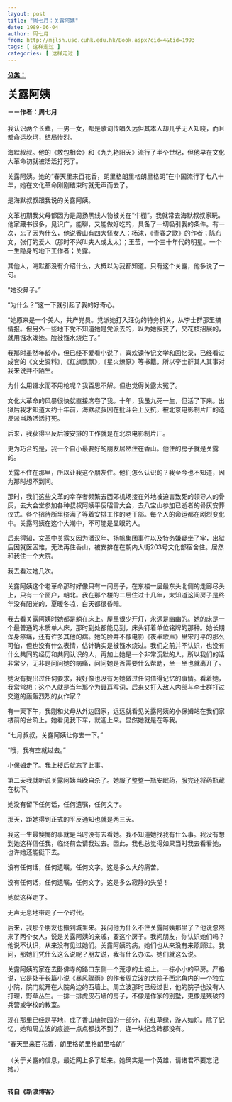 ```yaml
---
layout: post
title: "周七月：关露阿姨"
date: 1989-06-04
author: 周七月
from: http://mjlsh.usc.cuhk.edu.hk/Book.aspx?cid=4&tid=1993
tags: [ 这样走过 ]
categories: [ 这样走过 ]
---
```


<div style="margin: 15px 10px 10px 0px;">
 <div>
  <span id="ctl00_ContentPlaceHolder1_chapter1_SubjectLabel" style="font-weight:bold;text-decoration:underline;">
   分类：
  </span>
 </div>
 <p>
  <strong>
   <font size="5">
    关露阿姨
   </font>
  </strong>
 </p>
 <p>
  <strong>
   －－作者：周七月
   <br/>
  </strong>
  <br/>
  我认识两个长辈，一男一女，都是歌词传唱久远但其本人却几乎无人知晓，而且都命运坎坷，结局惨烈。
 </p>
 <p>
  海默叔叔。他的《敖包相会》和《九九艳阳天》流行了半个世纪，但他早在文化大革命初就被活活打死了。
 </p>
 <p>
  关露阿姨。她的“春天里来百花香，朗里格朗里格朗里格朗”在中国流行了七八十年，她在文化革命刚刚结束时就无声而去了。
 </p>
 <p>
  是海默叔叔跟我说的关露阿姨。
 </p>
 <p>
  文革初期我父母都因为是周扬黑线人物被关在“牛棚”。我就常去海默叔叔家玩。他家藏书很多，见识广，能聊，又能做好吃的，具备了一切吸引我的条件。有一次，忘了因为什么，他说香山有四大怪女人：杨沫，《青春之歌》的作者；陈布文，张仃的爱人（那时不兴叫夫人或太太）；王莹，一个三十年代的明星。一个一生隐身的地下工作者；关露。
 </p>
 <p>
  其他人，海默都没有介绍什么，大概以为我都知道。只有这个关露，他多说了一句。
 </p>
 <p>
  “她没鼻子。”
 </p>
 <p>
  “为什么？”这一下就引起了我的好奇心。
 </p>
 <p>
  “她原来是一个美人，共产党员。党派她打入汪伪的特务机关，从李士群那里搞情报。但另外一些地下党不知道她是党派去的，以为她叛变了，又花枝招展的，就用镪水泼她。脸被镪水烧烂了。”
 </p>
 <p>
  我那时虽然年龄小，但已经不爱看小说了，喜欢读传记文学和回忆录，已经看过成套的《文史资料》，《红旗飘飘》，《星火燎原》等书籍。所以李士群其人其事对我来说并不陌生。
 </p>
 <p>
  为什么用镪水而不用枪呢？我百思不解。但也觉得关露太冤了。
 </p>
 <p>
  文化大革命的风暴很快就直接席卷了我。十年，我虽九死一生，但活了下来。出狱后我才知道大约十年前，海默叔叔因在批斗会上反抗，被北京电影制片厂的造反派当场活活打死。
 </p>
 <p>
  后来，我获得平反后被安排的工作就是在北京电影制片厂。
 </p>
 <p>
  更为巧合的是，我一个自小最要好的朋友居然住在香山。他住的房子就是关露的。
 </p>
 <p>
  关露不住在那里，所以让我这个朋友住。他们怎么认识的？我至今也不知道，因为那时想不到问。
 </p>
 <p>
  那时，我们这些文革的幸存者频繁去西郊机场接在外地被迫害致死的领导人的骨灰，去大会堂参加各种叔叔阿姨平反昭雪大会，去八宝山参加已逝者的骨灰安葬仪式。各个招待所里挤满了等着安排工作的老干部。每个人的命运都在剧烈变化中。关露阿姨在这个大潮中，不可能是显眼的人。
 </p>
 <p>
  后来得知，文革中关露又因为潘汉年、扬帆集团事件以及特务嫌疑坐了牢，出狱后因就医困难，无法再住香山，被安排在在朝内大街203号文化部宿舍住。居然和我住一个大院。
 </p>
 <p>
  我去看过她几次。
 </p>
 <p>
  关露阿姨这个老革命那时好像只有一间房子，在东楼一层最东头北侧的走廊尽头上，只有一个窗户，朝北。我在那个楼的二层住过十几年，太知道这间房子是终年没有阳光的，夏暖冬凉，白天都很昏暗。
 </p>
 <p>
  我去看关露阿姨时她都是躺在床上。屋里很少开灯，永远是幽幽的。她的床是一个最普通的木质单人床，那时到处都能见到，床头钉着单位铭牌的那种。她长期浑身疼痛，还有许多其他的病。她的脸并不像电影《夜半歌声》里宋丹平的那么可怕，但也没有什么表情，估计确实是被镪水烧过。我们之前并不认识，也没有什么共同的经历和共同认识的人，再加上她是一个非常沉默的人，所以我们的话非常少，无非是问问她的病痛，问问她是否需要什么帮助，坐一坐也就离开了。
 </p>
 <p>
  她没有提出过任何要求，我好像也没有为她做过任何值得记忆的事情。看着她，我常常想：这个人就是当年那个为聂耳写词，后来又打入敌人内部与李士群打过交道的轰轰烈烈的女作家？
 </p>
 <p>
  有一天下午，我刚和父母从外边回家，远远就看见关露阿姨的小保姆站在我们家楼前的台阶上。她看见我下车，就迎上来。显然她就是在等我。
 </p>
 <p>
  “七月叔叔，关露阿姨让你去一下。”
 </p>
 <p>
  “哦，我有空就过去。”
 </p>
 <p>
  小保姆走了。我上楼后就忘了此事。
 </p>
 <p>
  第二天我就听说关露阿姨当晚自杀了。她服了整整一瓶安眠药，服完还将药瓶藏在枕下。
 </p>
 <p>
  她没有留下任何话，任何遗嘱，任何文字。
 </p>
 <p>
  那天，距她得到正式的平反通知也就是两三天。
 </p>
 <p>
  我这一生最懊悔的事就是当时没有去看她。我不知道她找我有什么事。我没有想到她这样信任我，临终前会请我过去。因此，我也总觉得如果当时我去看看她，也许她还能挺下去。
 </p>
 <p>
  没有任何话，任何遗嘱，任何文字。这是多么大的痛苦。
 </p>
 <p>
  没有任何话，任何遗嘱，任何文字。这是多么寂静的失望！
 </p>
 <p>
  她就这样走了。
 </p>
 <p>
  无声无息地带走了一个时代。
 </p>
 <p>
  后来，我那个朋友也搬到城里来。我问他为什么不住关露阿姨那里了？他说忽然来了两个女人，说是关露阿姨的亲戚，要这个房子。我问朋友，你认识她们吗？他说不认识，从来没有见过她们。关露阿姨的病，她们也从来没有来照顾过。我问，那她们凭什么这么说呢？朋友说，我有什么办法。她们就这么说。
 </p>
 <p>
  关露阿姨的家在去卧佛寺的路口东侧一个荒凉的土坡上。一栋小小的平房。严格说，它是处于长篇小说《暴风骤雨》的作者周立波的大院子西北角内的一个独立小院，院门就开在大院角边的西墙上。周立波那时已经过世，他的院子也没有人打理，野草丛生。一排一排虎皮石墙的房子，不像是作家的别墅，更像是残破的兵营或学校的教室。
 </p>
 <p>
  现在那里已经是平地，成了香山植物园的一部分，花红草绿，游人如炽。除了记忆，她和周立波的痕迹一点点都找不到了，连一块纪念碑都没有。
 </p>
 <p>
  “春天里来百花香，朗里格朗里格朗里格朗”
  <br/>
  <br/>
  （关于关露的信息，最近网上多了起来。她确实是一个英雄，请诸君不要忘记她。）
 </p>
 <p>
  <br/>
  <strong>
   转自《新浪博客》
  </strong>
 </p>
</div>

